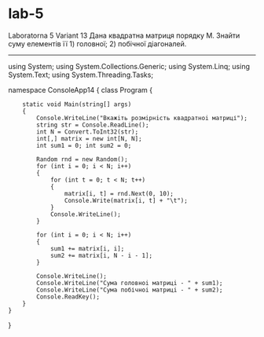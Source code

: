 # lab-5
Laboratorna 5
Variant 13
Дана квадратна матриця порядку M. Знайти суму елементів її 1)
головної; 2) побічної діагоналей.
*****************************************************************
using System;
using System.Collections.Generic;
using System.Linq;
using System.Text;
using System.Threading.Tasks;

namespace ConsoleApp14
{
    class Program
    {


        static void Main(string[] args)
        {
            Console.WriteLine("Вкажiть розмiрнiсть квадратноi матриці");
            string str = Console.ReadLine();
            int N = Convert.ToInt32(str);
            int[,] matrix = new int[N, N];
            int sum1 = 0; int sum2 = 0;

            Random rnd = new Random();
            for (int i = 0; i < N; i++)
            {
                for (int t = 0; t < N; t++)
                {
                    matrix[i, t] = rnd.Next(0, 10);
                    Console.Write(matrix[i, t] + "\t");
                }
                Console.WriteLine();
            }

            for (int i = 0; i < N; i++)
            {
                sum1 += matrix[i, i];
                sum2 += matrix[i, N - i - 1];
            }

            Console.WriteLine();
            Console.WriteLine("Cума головноi матрицi - " + sum1);
            Console.WriteLine("Cума побічноi матрицi - " + sum2);
            Console.ReadKey();
        }
    }
}
